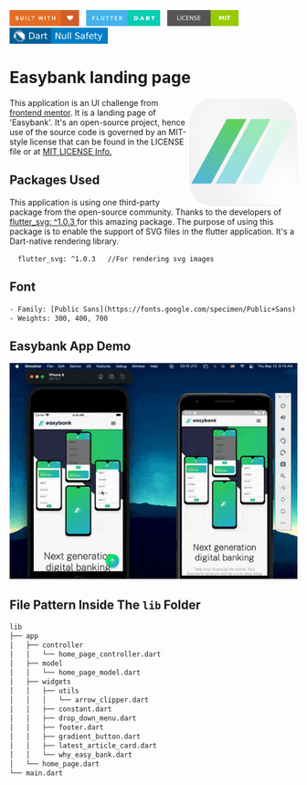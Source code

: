 <img src="screenshots/badges/built-with-love.svg" height="28px"/>&nbsp;&nbsp;
<img src="screenshots/badges/flutter-dart.svg" height="28px" />&nbsp;&nbsp;
<a href="https://choosealicense.com/licenses/mit/" target="_blank"><img src="screenshots/badges/license-MIT.svg" height="28px" /></a>&nbsp;&nbsp;
<img src="screenshots/badges/dart-null_safety-blue.svg" height="28px"/>

# Easybank landing page

<img align="right" src="screenshots/stores_logos/playstore.png" height="190"></img>
This application is an UI challenge from <a href = "https://www.frontendmentor.io/challenges/easybank-landing-page-WaUhkoDN">frontend mentor</a>. It is a landing page of 'Easybank'. It's an open-source project, hence use of the source code is governed by an MIT-style license that can be found in the LICENSE file or at <a href = "https://choosealicense.com/licenses/mit/">MIT LICENSE Info.</a>

## Packages Used

This application is using one third-party package from the open-source community. Thanks to the developers of <a href = "https://pub.dev/packages/flutter_svg">flutter_svg: ^1.0.3 </a> for this amazing package. The purpose of using this package is to enable the support of SVG files in the flutter application. It's a Dart-native rendering library.

```
  flutter_svg: ^1.0.3   //For rendering svg images
```

## Font

```
- Family: [Public Sans](https://fonts.google.com/specimen/Public+Sans)
- Weights: 300, 400, 700
```

## Easybank App Demo

<p align="center"><img src="screenshots/gif/demo.gif"></p>

## File Pattern Inside The `lib` Folder

```
lib
├── app
│   ├── controller
│   │   └── home_page_controller.dart
│   ├── model
│   │   └── home_page_model.dart
│   ├── widgets
│   │   ├── utils
│   │   │   └── arrow_clipper.dart
│   │   ├── constant.dart
│   │   ├── drop_down_menu.dart
│   │   ├── footer.dart
│   │   ├── gradient_button.dart
│   │   ├── latest_article_card.dart
│   │   └── why_easy_bank.dart
│   └── home_page.dart
└── main.dart
```
